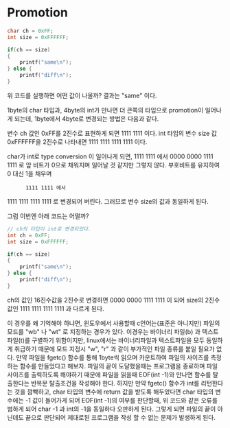 # Promotion

``` c
char ch = 0xFF;
int size = 0xFFFFFF;

if(ch == size) 
{
	printf("same\n");
} else {
	printf("diff\n");
}

```

위 코드를 실행하면 어떤 값이 나올까? 
결과는 "same" 이다.

1byte의 char 타입과, 4byte의 int가 만나면 더 큰쪽의 타입으로 promotion이 일어나게 되는데,
1byte에서 4byte로 변경되는 방법은 다음과 같다.

변수 ch 값인 0xFF를 2진수로 표현하게 되면 1111 1111 이다.
int 타입의 변수 size 값 0xFFFFFF을 2진수로 나타내면 1111 1111 1111 1111 이다.

char가 int로 type conversion 이 일어나게 되면,
 					1111 1111 에서
0000 0000 1111 1111 로 
앞 비트가 0으로 채워지며 일어날 것 같지만 그렇지 않다.
부호비트를 유지하여 0 대신 1을 채우며 

          1111 1111 에서
1111 1111 1111 1111 로 변경되어 버린다.
그러므로 변수 size의 값과 동일하게 된다.

그럼 이번엔 아래 코드는 어떨까? 
``` c
// ch의 타입이 int로 변경되었다. 
int ch = 0xFF;
int size = 0xFFFFFF;

if(ch == size) 
{
	printf("same\n");
} else {
	printf("diff\n");
}
```

ch의 값인 16진수값을 2진수로 변경하면 
0000 0000 1111 1111 이 되어
size의 2진수 값인
1111 1111 1111 1111 과 다르게 된다.

이 경우를 왜 기억해야 하냐면, 윈도우에서 사용할때 c언어는(표준은 아니지만) 파일의 모드를 "wb" 나 "wt" 로 지정하는 경우가 있다.
이경우는 바이너리 파일(b) 과 텍스트파일(t)를 구별하기 위함이지만, linux에서는 바이너리파일과 텍스트파일을 모두 동일하게 취급하기 때문에 모드 지정시 "w", "r" 과 같이 부가적인 파일 종류를 붙일 필요가 없다.
만약 파일을 fgetc() 함수를 통해 1byte씩 읽으며 카운트하여 파일의 사이즈를 측정하는 함수를 만들었다고 해보자.
파일의 끝이 도달했을때는 프로그램을 종료하며 파일 사이즈를 출력하도록 해야하기 때문에 파일을 읽을때 EOF(int -1)와 만나면 함수를 탈출한다는 반복문 탈출조건을 작성해야 한다. 
하지만 만약 fgetc() 함수가 int를 리턴한다는 것을 깜빡하고, char 타입의 변수에 return 값을 받도록 해두었다면 char 타입의 변수에는 -1 값이 들어가게 되어 EOF(int -1)의 여부를 판단할때, 위 코드와 같은 오류를 범하게 되어 char -1 과 int의 -1을 동일하다 오판하게 된다. 
그렇게 되면 파일의 끝이 아닌데도 끝으로 판단되어 제대로된 프로그램을 작성 할 수 없는 문제가 발생하게 된다.
